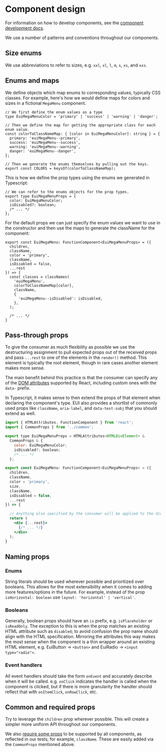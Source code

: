 # Component design

For information on how to develop components, see the [component development docs][component-development].

We use a number of patterns and conventions throughout our components.

## Size enums

We use abbreviations to refer to sizes, e.g. `xxl`, `xl`, `l`, `m`, `s`, `xs`, and `xxs`.

## Enums and maps

We define objects which map enums to corresponding values, typically CSS classes. For example,
here's how we would define maps for colors and sizes in a fictional `MegaMenu` component.

```tsx
// We first define the enum values as a type
type EuiMegaMenuColor = 'primary' | 'success' | 'warning' | 'danger';

// Then we define the map for getting the appropriate class for each enum value.
const colorToClassNameMap: { [color in EuiMegaMenuColor]: string } = {
  primary: 'euiMegaMenu--primary',
  success: 'euiMegaMenu--success',
  warning: 'euiMegaMenu--warning',
  danger: 'euiMegaMenu--danger',
};

// Then we generate the enums themselves by pulling out the keys.
export const COLORS = keysOf(colorToClassNameMap);
```

This is how we define the prop types using the enums we generated in Typescript:

```tsx
// We can refer to the enums objects for the prop types.
export type EuiMegaMenuProps = {
  color: EuiMegaMenuColor;
  isDisabled?: boolean;
  /* ... */
};
```

For the default props we can just specify the enum values we want to use in the constructor and then use the maps to generate the className for the component:

```tsx
export const EuiMegaMenu: FunctionComponent<EuiMegaMenuProps> = ({
  children,
  className,
  color = 'primary',
  className,
  isDisabled = false,
  ...rest
}) => {
  const classes = classNames(
    'euiMegaMenu',
    colorToClassNameMap[color],
    className,
    {
      'euiMegaMenu--isDisabled': isDisabled,
    },
  );

  /* ... */
}
```

## Pass-through props

To give the consumer as much flexibility as possible we use the destructuring assignment to pull
expected props out of the received props and pass `...rest` to one of the elements in the
`render()` method. This element is typically the root element, though in rare cases another element
makes more sense.

The main benefit behind this practice is that the consumer can specify any of
the [DOM attributes](https://reactjs.org/docs/dom-elements.html) supported by React, including
custom ones with the `data-` prefix.

In Typescript, it makes sense to then extend the props of that element when declaring the component's type. EUI also provides a shortlist of commonly used props like `className`, `aria-label`, and `data-test-subj` that you should extend as well.

```jsx
import { HTMLAttributes, FunctionComponent } from 'react';
import { CommonProps } from '../common';

export type EuiMegaMenuProps = HTMLAttributes<HTMLDivElement> &
  CommonProps & {
    color: EuiMegaMenuColor;
    isDisabled?: boolean;
    /* ... */
  };

export const EuiMegaMenu: FunctionComponent<EuiMegaMenuProps> = ({
  children,
  className,
  color = 'primary',
  size,
  className,
  isDisabled = false,
  ...rest
}) => {

  // Anything else specified by the consumer will be applied to the div as a DOM attribute.
  return (
    <div {...rest}>
      {/* ... */}
    </div>
  );
}
```

## Naming props

### Enums

String literals should be used wherever possible and prioritized over booleans. This allows for the most extensibility when it comes to adding more features/options in the future. For example, instead of the prop `isHorizontal: boolean` use `layout: 'horizontal' | 'vertical'`.

### Booleans

Generally, boolean props should have an `is` prefix, e.g. `isPlaceholder` or `isReadOnly`. The exception to this is when the prop matches an existing HTML attribute such as `disabled`; to avoid confusion the prop name should align with the HTML specification. Mirroring the attributes this way makes the most sense when the component is a thin wrapper around an existing HTML element, e.g. EuiButton -> `<button>` and EuiRadio ->   `<input type="radio">`.

### Event handlers

All event handlers should take the form `onEvent` and accurately describe when it will be called. e.g. `onClick` indicates the handler is called when the component is clicked, but if there is more granularity the handler should reflect that with `onItemClick`, `onRowClick`, etc.

## Common and required props

Try to leverage the `children` prop wherever possible. This will create a simpler more uniform
API throughout our components.

We also [require some props](../src/test/required_props.ts) to be supported by all components, as
reflected in our tests; for example, `className`. These are easily added via the `CommonProps` mentioned above.

[component-development]: component-development.md
